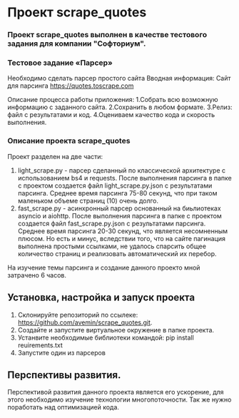 # Проект scrape_quotes

### Проект scrape_quotes выполнен в качестве тестового задания для компании "Софториум".

### Тестовое задание «Парсер»
Необходимо сделать парсер простого сайта
Вводная информация:
Сайт для парсинга https://quotes.toscrape.com

Описание процесса работы приложения:
1.Собрать всю возможную информацию с заданного сайта.
2.Сохранить в любом формате.
3.Релиз: файл с результатами и код.
4.Оцениваем качество кода и скорость выполнения.

### Описание проекта scrape_quotes
Проект разделен на две части:
1. light_scrape.py - парсер сделанный по классической архитектуре с использованием bs4 и requests.
После выполнения парсинга в папке с проектом создается файл light_scrape.py.json с результатами парсинга. Среднее время парсинга 75-80 секунд, что при таком маленьком объеме страниц (10) очень долго.
2. fast_scrape.py - асинхронный парсер основанный на биьлиотеках asyncio и aiohttp.
После выполнения парсинга в папке с проектом создается файл fast_scrape.py.json с результатами парсинга. Среднее время парсинга 20-30 секунд, что является несомненным плюсом. Но есть и минус, вследствии того, что на сайте пагинация выполнена простыми ссылками, не удалось спарсить общее количество страниц и реализовать автоматический их перебор.

На изучение темы парсинга и создание данного проекто мной затрачено 6 часов.

## Установка, настройка и запуск проекта

1. Склонируйте репозиторий по ссылеке: https://github.com/avemin/scrape_quotes.git.
2. Создайте и запустите виртуальное окружение в папке проекта.
3. Устанвите необходимые библиотеки командой: pip install reuirements.txt
4. Запустите один из парсеров

## Перспективы развития.

Перспективой развития данного проекта является его ускорение, для этого необходимо изучение технологии многопоточности. Так же нужно поработать над оптимизацией кода.